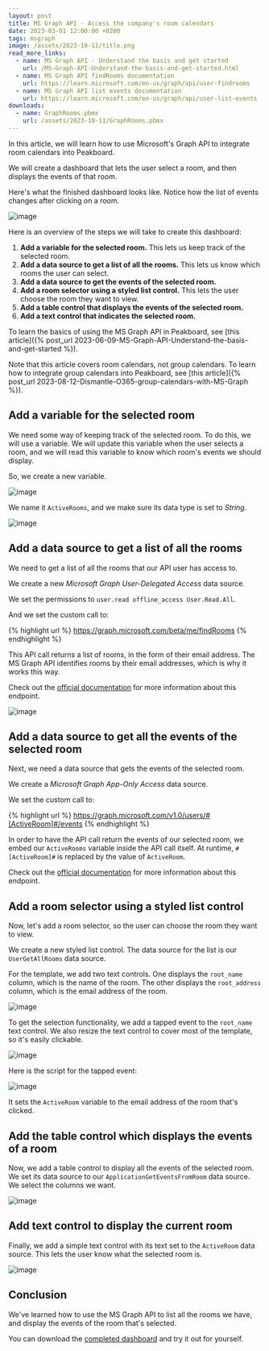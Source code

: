 ```yaml
---
layout: post
title: MS Graph API - Access the company's room calendars
date: 2023-03-01 12:00:00 +0200
tags: msgraph
image: /assets/2023-10-11/title.png
read_more_links:
  - name: MS Graph API - Understand the basis and get started
    url: /MS-Graph-API-Understand-the-basis-and-get-started.html
  - name: MS Graph API findRooms documentation
    url: https://learn.microsoft.com/en-us/graph/api/user-findrooms
  - name: MS Graph API list events documentation
    url: https://learn.microsoft.com/en-us/graph/api/user-list-events
downloads:
  - name: GraphRooms.pbmx
    url: /assets/2023-10-11/GraphRooms.pbmx
---
```

In this article, we will learn how to use Microsoft's Graph API to integrate room calendars into Peakboard.

We will create a dashboard that lets the user select a room, and then displays the events of that room.

Here's what the finished dashboard looks like. Notice how the list of events changes after clicking on a room.

![image](/assets/2023-10-11/010.gif)

Here is an overview of the steps we will take to create this dashboard:

1. **Add a variable for the selected room.** This lets us keep track of the selected room.
1. **Add a data source to get a list of all the rooms.** This lets us know which rooms the user can select.
1. **Add a data source to get the events of the selected room.**
1. **Add a room selector using a styled list control.** This lets the user choose the room they want to view.
1. **Add a table control that displays the events of the selected room.**
1. **Add a text control that indicates the selected room.**

To learn the basics of using the MS Graph API in Peakboard, see [this article]({% post_url 2023-06-09-MS-Graph-API-Understand-the-basis-and-get-started %}).

Note that this article covers room calendars, not group calendars. To learn how to integrate group calendars into Peakboard, see [this article]({% post_url 2023-08-12-Dismantle-O365-group-calendars-with-MS-Graph %}).


## Add a variable for the selected room

We need some way of keeping track of the selected room. To do this, we will use a variable. We will update this variable when the user selects a room, and we will read this variable to know which room's events we should display.

So, we create a new variable.

![image](/assets/2023-10-11/020.png)

We name it `ActiveRooms`, and we make sure its data type is set to *String*.

![image](/assets/2023-10-11/030.png)


## Add a data source to get a list of all the rooms

We need to get a list of all the rooms that our API user has access to.

We create a new *Microsoft Graph User-Delegated Access* data source.

We set the permissions to `user.read offline_access User.Read.All`.

And we set the custom call to:

{% highlight url %}
https://graph.microsoft.com/beta/me/findRooms
{% endhighlight %}

This API call returns a list of rooms, in the form of their email address. The MS Graph API identifies rooms by their email addresses, which is why it works this way.

Check out the [official documentation](https://learn.microsoft.com/en-us/graph/api/user-findrooms) for more information about this endpoint.

![image](/assets/2023-10-11/040.png)


## Add a data source to get all the events of the selected room

Next, we need a data source that gets the events of the selected room.

We create a *Microsoft Graph App-Only Access* data source.

We set the custom call to:

{% highlight url %}
https://graph.microsoft.com/v1.0/users/#[ActiveRoom]#/events
{% endhighlight %}

In order to have the API call return the events of our selected room, we embed our `ActiveRooms` variable inside the API call itself. At runtime, `#[ActiveRoom]#` is replaced by the value of `ActiveRoom`.

Check out the [official documentation](https://learn.microsoft.com/en-us/graph/api/user-list-events) for more information about this endpoint.


## Add a room selector using a styled list control

Now, let's add a room selector, so the user can choose the room they want to view.

We create a new styled list control. The data source for the list is our `UserGetAllRooms` data source.

For the template, we add two text controls. One displays the `root_name` column, which is the name of the room. The other displays the `root_address` column, which is the email address of the room.

![image](/assets/2023-10-11/060.png)

To get the selection functionality, we add a tapped event to the `root_name` text control.  We also resize the text control to cover most of the template, so it's easily clickable.

![image](/assets/2023-10-11/070.png)

Here is the script for the tapped event:

![image](/assets/2023-10-11/080.png)

It sets the `ActiveRoom` variable to the email address of the room that's clicked.


## Add the table control which displays the events of a room

Now, we add a table control to display all the events of the selected room. We set its data source to our `ApplicationGetEventsFromRoom` data source. We select the columns we want.

![image](/assets/2023-10-11/050.png)


## Add text control to display the current room

Finally, we add a simple text control with its text set to the `ActiveRoom` data source. This lets the user know what the selected room is.

![image](/assets/2023-10-11/090.png)

## Conclusion

We've learned how to use the MS Graph API to list all the rooms we have, and display the events of the room that's selected.

You can download the [completed dashboard](/assets/2023-10-11/GraphRooms.pbmx) and try it out for yourself.